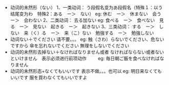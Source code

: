 * 动词的未然形（ない）
  1、一类动词：
  う段假名变为あ段假名（特殊１：以う结尾变为わ　特殊2：ある　ー＞　ない）
  eg:
  休む　ー＞　休まない　会う　ー＞　会わない
  2、二类动词：
  去る加ない
  eg:
  食べる　ー＞　食べない　見る　ー＞　見ない　起きる　ー＞　起きない
  3、三类动词：
  する　ー＞　しない　来（く）る　ー＞　来（こ）ない　勉強する　ー＞　勉強しない
* 动词ない＋でください   请不要。。。
  eg:
  触（さわ）らないでください、危ないですから
  傘を忘れないでください
  無理をしないでください
* 动词的未然形去掉ない＋なければなりません或者 なければならない或者ないといけません　表示必须进行前项动作  　　
  eg:
  毎日朝ご飯を食べなければなりません
* 动词的未然形态+なくてもいいです  表示不做。。。也可以
  eg:
  明日来なくてもいいです
  服を買わなくてもいいですよ
